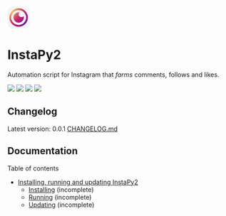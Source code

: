 <img src="instapy2.png" width="50px"></img>
# InstaPy2
Automation script for Instagram that *farms* comments, follows and likes.

<span>
<img src="https://img.shields.io/static/v1?label=Built%20with&message=Instagrapi&color=yellow"></img>
<img src="https://img.shields.io/static/v1?label=Built%20with&message=Python%203.10.7&color=red"></img>
<a href="https://discord.gg/TY8pt8e5Xg" style="text-decoration: none; border: none; outline: 0;">
  <img src="https://img.shields.io/static/v1?label=Connect%20via&message=Discord&link=https://discord.gg/TY8pt8e5Xg&color=5865F2"></img>
</a>
<img src="https://img.shields.io/static/v1?label=License&message=GPLv3&color=blue"></img>
</span>

## Changelog
Latest version: 0.0.1 
[CHANGELOG.md](CHANGELOG.md)

## Documentation
Table of contents
- [Installing, running and updating InstaPy2](documentation/install-run-update.md)
  - [Installing](documentation/install-and-run.md#installing) (incomplete)
  - [Running](documentation/install-and-run.md#running) (incomplete)
  - [Updating](documentation/install-and-run.md#updating) (incomplete)